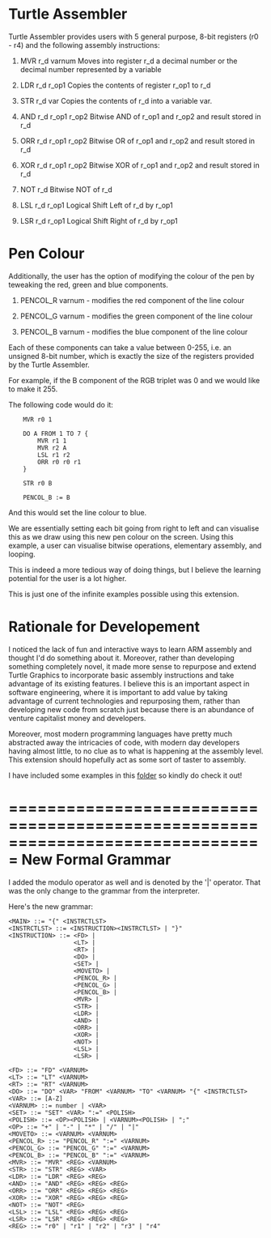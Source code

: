# Turtle Assembler
Turtle Assembler provides users with 5 general purpose, 8-bit registers (r0 - r4)
and the following assembly instructions:

1. MVR r_d varnum
   Moves into register r_d a decimal number or the decimal number represented by 
   a variable

2. LDR r_d r_op1
   Copies the contents of register r_op1 to r_d

3. STR r_d var
   Copies the contents of r_d into a variable var.

4. AND r_d r_op1 r_op2
   Bitwise AND of r_op1 and r_op2 and result stored in r_d

5. ORR r_d r_op1 r_op2
   Bitwise OR of r_op1 and r_op2 and result stored in r_d

6. XOR r_d r_op1 r_op2
   Bitwise XOR of r_op1 and r_op2 and result stored in r_d

7. NOT r_d 
   Bitwise NOT of r_d

8. LSL r_d r_op1
   Logical Shift Left of r_d by r_op1

9. LSR r_d r_op1
   Logical Shift Right of r_d by r_op1


# Pen Colour
Additionally, the user has the option of modifying the colour of the pen by teweaking the red, green and blue components.

1. PENCOL_R varnum - modifies the red component of the line colour

2. PENCOL_G varnum - modifies the green component of the line colour

3. PENCOL_B varnum - modifies the blue component of the line colour

Each of these components can take a value between 0-255, 
i.e. an unsigned 8-bit number, which is exactly the size of the registers 
provided by the Turtle Assembler.

For example, if the B component of the RGB triplet was 0 and we would
like to make it 255.  

The following code would do it:
 
```       
    MVR r0 1
    
    DO A FROM 1 TO 7 {
        MVR r1 1
        MVR r2 A
        LSL r1 r2
        ORR r0 r0 r1
    }
    
    STR r0 B
    
    PENCOL_B := B
```

And this would set the line colour to blue.

We are essentially setting each bit going from right to left and can visualise 
this as we draw using this new pen colour on the screen. Using this example, 
a user can visualise bitwise operations, elementary assembly, and looping. 

This is indeed a more tedious way of doing things, but I believe the learning
potential for the user is a lot higher.

This is just one of the infinite examples possible using this extension.

# Rationale for Developement
I noticed the lack of fun and interactive ways to learn ARM assembly and thought
I'd do something about it. Moreover, rather than developing something completely 
novel, it made more sense to repurpose and extend Turtle Graphics to incorporate 
basic assembly instructions and take advantage of its existing features. 
I believe this is an important aspect in software engineering, where it is 
important to add value by taking advantage of current technologies and repurposing 
them, rather than developing new code from scratch just because there is an
abundance of venture capitalist money and developers.

Moreover, most modern programming languages have pretty much abstracted away the 
intricacies of code, with modern day developers having almost little, to no clue 
as to what is happening at the assembly level. This extension should hopefully
act as some sort of taster to assembly.

I have included some examples in this [folder](assembler/samples) so kindly do check it out!

===============================================================================
New Formal Grammar
===============================================================================

I added the modulo operator as well and is denoted by the '|' operator.
That was the only change to the grammar from the interpreter.

Here's the new grammar:

```
<MAIN> ::= "{" <INSTRCTLST>
<INSTRCTLST> ::= <INSTRUCTION><INSTRCTLST> | "}"
<INSTRUCTION> ::= <FD> |
                  <LT> |
                  <RT> |
                  <DO> |
                  <SET> |
                  <MOVETO> |
                  <PENCOL_R> |
                  <PENCOL_G> |
                  <PENCOL_B> |
                  <MVR> |
                  <STR> |
                  <LDR> |
                  <AND> |
                  <ORR> |
                  <XOR> |
                  <NOT> |
                  <LSL> |
                  <LSR> |

<FD> ::= "FD" <VARNUM>
<LT> ::= "LT" <VARNUM>
<RT> ::= "RT" <VARNUM>
<DO> ::= "DO" <VAR> "FROM" <VARNUM> "TO" <VARNUM> "{" <INSTRCTLST>
<VAR> ::= [A-Z]
<VARNUM> ::= number | <VAR>
<SET> ::= "SET" <VAR> ":=" <POLISH>
<POLISH> ::= <OP><POLISH> | <VARNUM><POLISH> | ";"
<OP> ::= "+" | "-" | "*" | "/" | "|"
<MOVETO> ::= <VARNUM> <VARNUM>
<PENCOL_R> ::= "PENCOL_R" ":=" <VARNUM>
<PENCOL_G> ::= "PENCOL_G" ":=" <VARNUM>
<PENCOL_B> ::= "PENCOL_B" ":=" <VARNUM>
<MVR> ::= "MVR" <REG> <VARNUM>
<STR> ::= "STR" <REG> <VAR>
<LDR> ::= "LDR" <REG> <REG>
<AND> ::= "AND" <REG> <REG> <REG>
<ORR> ::= "ORR" <REG> <REG> <REG>
<XOR> ::= "XOR" <REG> <REG> <REG>
<NOT> ::= "NOT" <REG>
<LSL> ::= "LSL" <REG> <REG> <REG>
<LSR> ::= "LSR" <REG> <REG> <REG>
<REG> ::= "r0" | "r1" | "r2" | "r3" | "r4"
```
